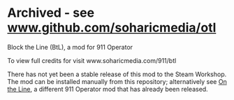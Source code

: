 # Archived - see www.github.com/soharicmedia/otl

Block the Line (BtL), a mod for 911 Operator
<p>To view full credits for visit www.soharicmedia.com/911/btl</p>
<p>There has not yet been a stable release of this mod to the Steam Workshop. The mod can be installed manually from this repository; alternatively see <a href="/soharicmedia/otl">On the Line</a>, a different 911 Operator mod that has already been released.</p>
